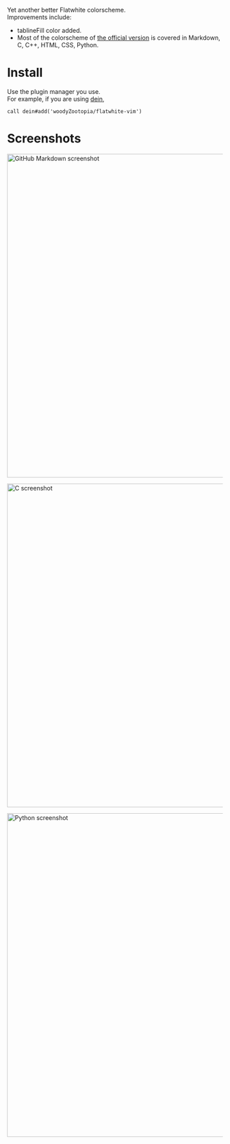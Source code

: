 Yet another better Flatwhite colorscheme.\
Improvements include:
*   tablineFill color added.
*   Most of the colorscheme of [the official version](https://github.com/biletskyy/flatwhite-syntax) is covered in Markdown, C, C++, HTML, CSS, Python.

# Install
Use the plugin manager you use.\
For example, if you are using [dein](httlps://github.com/Shougo/dein.vim),
```vim
call dein#add('woodyZootopia/flatwhite-vim')
```

# Screenshots
<p><img src="https://raw.githubusercontent.com/woodyZootopia/flatwhite-vim/master/assets/ScreenShot 4.png" alt="GitHub Markdown screenshot" width="778px" height="756px"></p>
<p><img src="https://raw.githubusercontent.com/woodyZootopia/flatwhite-vim/master/assets/ScreenShot 5.png" alt="C screenshot" width="778px" height="756px"></p>
<p><img src="https://raw.githubusercontent.com/woodyZootopia/flatwhite-vim/master/assets/ScreenShot 6.png" alt="Python screenshot" width="778px" height="756px"></p>
